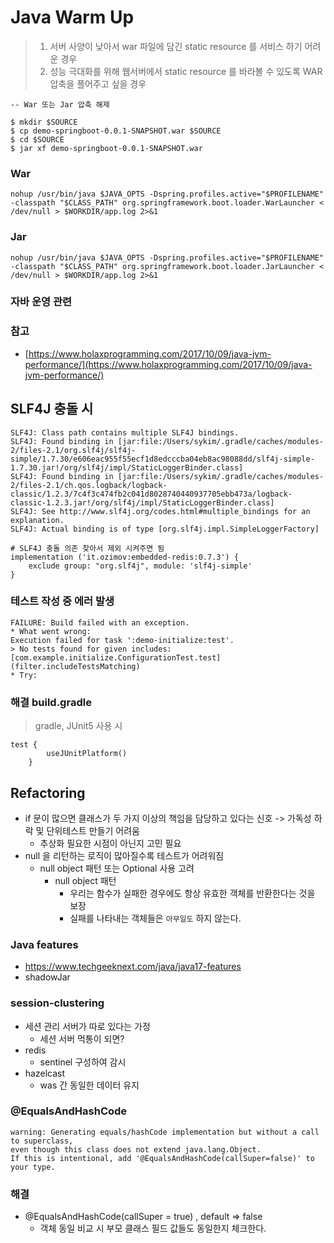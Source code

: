 # Java Warm Up

> 1. 서버 사양이 낮아서 war 파일에 담긴 static resource 를 서비스 하기 어려운 경우
> 2. 성능 극대화를 위해 웹서버에서 static resource 를 바라볼 수 있도록 WAR 압축을 플어주고 싶을 경우

```
-- War 또는 Jar 압축 해제

$ mkdir $SOURCE
$ cp demo-springboot-0.0.1-SNAPSHOT.war $SOURCE
$ cd $SOURCE
$ jar xf demo-springboot-0.0.1-SNAPSHOT.war
```

### War

```
nohup /usr/bin/java $JAVA_OPTS -Dspring.profiles.active="$PROFILENAME" -classpath "$CLASS_PATH" org.springframework.boot.loader.WarLauncher < /dev/null > $WORKDIR/app.log 2>&1
```

### Jar

```
nohup /usr/bin/java $JAVA_OPTS -Dspring.profiles.active="$PROFILENAME" -classpath "$CLASS_PATH" org.springframework.boot.loader.JarLauncher < /dev/null > $WORKDIR/app.log 2>&1
```

### 자바 운영 관련

### 참고

* [https://www.holaxprogramming.com/2017/10/09/java-jvm-performance/](https://www.holaxprogramming.com/2017/10/09/java-jvm-performance/)

## SLF4J 충돌 시

```
SLF4J: Class path contains multiple SLF4J bindings.
SLF4J: Found binding in [jar:file:/Users/sykim/.gradle/caches/modules-2/files-2.1/org.slf4j/slf4j-simple/1.7.30/e606eac955f55ecf1d8edcccba04eb8ac98088dd/slf4j-simple-1.7.30.jar!/org/slf4j/impl/StaticLoggerBinder.class]
SLF4J: Found binding in [jar:file:/Users/sykim/.gradle/caches/modules-2/files-2.1/ch.qos.logback/logback-classic/1.2.3/7c4f3c474fb2c041d8028740440937705ebb473a/logback-classic-1.2.3.jar!/org/slf4j/impl/StaticLoggerBinder.class]
SLF4J: See http://www.slf4j.org/codes.html#multiple_bindings for an explanation.
SLF4J: Actual binding is of type [org.slf4j.impl.SimpleLoggerFactory]
```

```
# SLF4J 충돌 의존 찾아서 제외 시켜주면 됨
implementation ('it.ozimov:embedded-redis:0.7.3') {
    exclude group: "org.slf4j", module: 'slf4j-simple'
}
```

### 테스트 작성 중 에러 발생

```
FAILURE: Build failed with an exception.
* What went wrong:
Execution failed for task ':demo-initialize:test'.
> No tests found for given includes: [com.example.initialize.ConfigurationTest.test](filter.includeTestsMatching)
* Try:
```

### 해결 build.gradle

> gradle, JUnit5 사용 시

```
test { 
        useJUnitPlatform()
    }
```

## Refactoring

- if 문이 많으면 클래스가 두 가지 이상의 책임을 담당하고 있다는 신호 -> 가독성 하락 및 단위테스트 만들기 어려움
    - 추상화 필요한 시점이 아닌지 고민 필요
- null 을 리턴하는 로직이 많아질수록 테스트가 어려워짐
    - null object 패턴 또는 Optional 사용 고려
        - null object 패턴
            - 우리는 함수가 실패한 경우에도 항상 유효한 객체를 반환한다는 것을 보장
            - 실패를 나타내는 객체들은 `아무일도` 하지 않는다.

### Java features

- https://www.techgeeknext.com/java/java17-features
- shadowJar

### session-clustering

- 세션 관리 서버가 따로 있다는 가정
    - 세션 서버 먹통이 되면?
- redis
    - sentinel 구성하여 감시
- hazelcast
    - was 간 동일한 데이터 유지

### @EqualsAndHashCode

```
warning: Generating equals/hashCode implementation but without a call to superclass, 
even though this class does not extend java.lang.Object. 
If this is intentional, add '@EqualsAndHashCode(callSuper=false)' to your type.
```

### 해결

- @EqualsAndHashCode(callSuper = true) , default => false
    - 객체 동일 비교 시 부모 클래스 필드 값들도 동일한지 체크한다.
